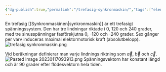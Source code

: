 ```yaml
---
{"dg-publish":true,"permalink":"/trefasig-synkronmaskin/","tags":["elenergiteknik"]}
---
```


En trefasig [[Synkronmaskinen\|synkronmaskin]] är ett trefasigt spänningssystem. Den har tre lindningar riktade i 0, 120 och 240 grader, med tre sinusspänningar fasförskjutna 0, -120 och -240 grader. Sex gånger per varv induceras maximal elektormotorisk kraft (absolutbelopp). 
![trefasig synkronmaskin.png](/img/user/images/trefasig%20synkronmaskin.png)

Vid beräkningar definierar man varje lindnings riktning som $\vec{a}$, $\vec{b}$ och $\vec{c}$.
![Pasted image 20230117093913.png](/img/user/images/Pasted%20image%2020230117093913.png)
Spänningsvektorn har konstant längd och är 90 grader efter flödesvektorn hela tiden.
